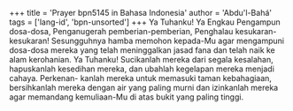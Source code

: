 +++
title = 'Prayer bpn5145 in Bahasa Indonesia'
author = 'Abdu'l-Bahá'
tags = ['lang-id', 'bpn-unsorted']
+++
Ya Tuhanku! Ya Engkau Pengampun dosa-dosa, Penganugerah pemberian-pemberian, Penghalau kesukaran-kesukaran! Sesungguhnya hamba memohon kepada-Mu agar mengampuni dosa-dosa mereka yang telah meninggalkan jasad fana dan telah naik ke alam kerohanian.
Ya Tuhanku! Sucikanlah mereka dari segala kesalahan, hapuskanlah kesedihan mereka, dan ubahlah kegelapan mereka menjadi cahaya. Perkenan- kanlah mereka untuk memasuki taman kebahagiaan, bersihkanlah mereka dengan air yang paling murni dan izinkanlah mereka agar memandang kemuliaan-Mu di atas bukit yang paling tinggi.
